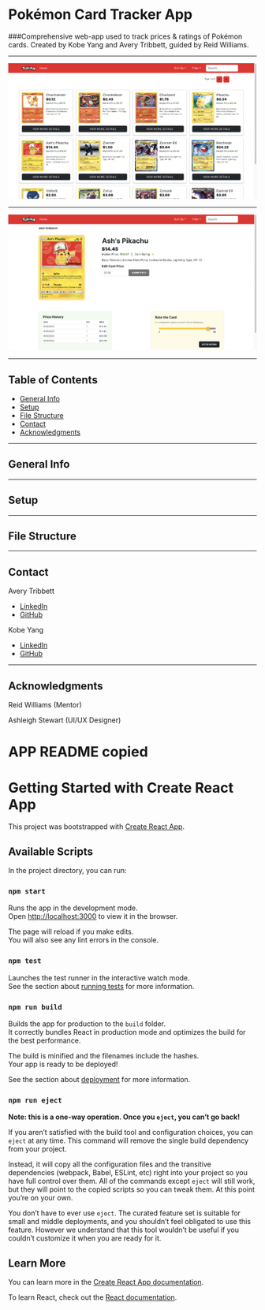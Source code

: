 # Pokémon Card Tracker App
###Comprehensive web-app used to track prices & ratings of Pokémon cards. 
Created by Kobe Yang and Avery Tribbett, guided by Reid Williams.

---

![App Home Page](/images/webapp-homepage-screenshot.png)

---

![App Details Page](/images/webapp-detailspage-screenshot.png)

---
## Table of Contents
* [General Info](#general-info)
* [Setup](#setup)
* [File Structure](#file-structure)
* [Contact](#contact)
* [Acknowledgments](#acknowledgments)
---
## General Info


---
## Setup
---
## File Structure
---
## Contact
Avery Tribbett
* [LinkedIn](https://www.linkedin.com/in/averytribbett/)
* [GitHub](https://github.com/averytribbett)

Kobe Yang
* [LinkedIn](https://www.linkedin.com/in/kobeyang16/)
* [GitHub](https://github.com/Kobe16)
---
## Acknowledgments
Reid Williams (Mentor)

Ashleigh Stewart (UI/UX Designer)



<!-- We can probably use some of this in the setup -->
# APP README copied
# Getting Started with Create React App

This project was bootstrapped with [Create React App](https://github.com/facebook/create-react-app).

## Available Scripts

In the project directory, you can run:

### `npm start`

Runs the app in the development mode.\
Open [http://localhost:3000](http://localhost:3000) to view it in the browser.

The page will reload if you make edits.\
You will also see any lint errors in the console.

### `npm test`

Launches the test runner in the interactive watch mode.\
See the section about [running tests](https://facebook.github.io/create-react-app/docs/running-tests) for more information.

### `npm run build`

Builds the app for production to the `build` folder.\
It correctly bundles React in production mode and optimizes the build for the best performance.

The build is minified and the filenames include the hashes.\
Your app is ready to be deployed!

See the section about [deployment](https://facebook.github.io/create-react-app/docs/deployment) for more information.

### `npm run eject`

**Note: this is a one-way operation. Once you `eject`, you can’t go back!**

If you aren’t satisfied with the build tool and configuration choices, you can `eject` at any time. This command will remove the single build dependency from your project.

Instead, it will copy all the configuration files and the transitive dependencies (webpack, Babel, ESLint, etc) right into your project so you have full control over them. All of the commands except `eject` will still work, but they will point to the copied scripts so you can tweak them. At this point you’re on your own.

You don’t have to ever use `eject`. The curated feature set is suitable for small and middle deployments, and you shouldn’t feel obligated to use this feature. However we understand that this tool wouldn’t be useful if you couldn’t customize it when you are ready for it.

## Learn More

You can learn more in the [Create React App documentation](https://facebook.github.io/create-react-app/docs/getting-started).

To learn React, check out the [React documentation](https://reactjs.org/).